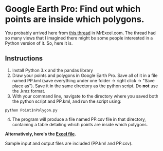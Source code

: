 # Google Earth Pro: Find out which points are inside which polygons.

You probably arrived here from [this thread](https://www.mrexcel.com/forum/excel-questions/828554-google-earth-determine-points-inside-polygon-using-coordinates.html?highlight=google+earth+points+polygons) in MrExcel.com. The thread had so many views that I imagined there might be some people interested in a Python version of it. So, here it is.

## Instructions

1. Install Python 3.x and the pandas library
2. Draw your points and polygons in Google Earth Pro. Save all of it in a file named PP.kml (save everything under one folder -> right click -> "Save place as"). Save it in the same directory as the python script. Do __not__ use the .kmz format.
3. With your command line, navigate to the directory where you saved both the python script and PP.kml, and run the script using:
```
python PointInPolygon.py
```
4. The program will produce a file named PP.csv file in that directory, containing a table detailing which points are inside which polygons.

__Alternatively, here's the [Excel file](https://www.dropbox.com/s/707qslttz428v6w/PointInPolygon.xlsm?dl=0).__

Sample input and output files are included (PP.kml and PP.csv).
